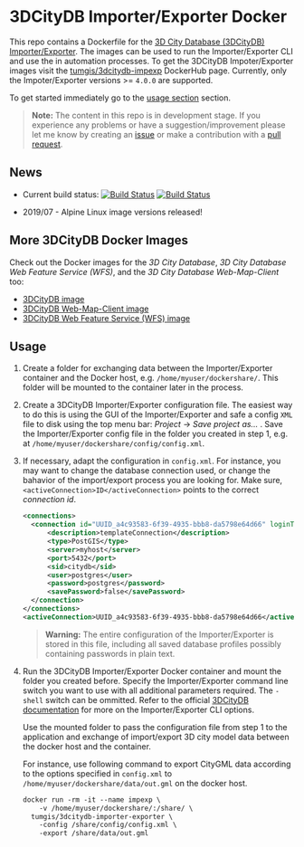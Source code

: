 # 3DCityDB Importer/Exporter Docker

This repo contains a Dockerfile for the [3D City Database (3DCityDB) Importer/Exporter](https://github.com/3dcitydb/importer-exporter). The images can be used to run the Importer/Exporter CLI and use the in automation processes. To get the 3DCityDB Impoter/Exporter images visit the [tumgis/3dcitydb-impexp](https://hub.docker.com/r/tumgis/3dcitydb-impexp/) DockerHub page. Currently, only the Impoter/Exporter versions >= `4.0.0` are supported.

To get started immediately go to the [usage section](#usage) section.

> **Note:** The content in this repo is in development stage.
> If you experience any problems or have a suggestion/improvement please let me know by creating an [issue](https://github.com/tum-gis/3dcitydb-importer-exporter-docker/issues) or make a contribution with a [pull request](https://github.com/tum-gis/3dcitydb-docker-postgis/pulls).



## News

* Current build status: [![Build Status](https://img.shields.io/travis/tum-gis/3dcitydb-docker-postgis/master.svg?label=master)](https://travis-ci.org/tum-gis/3dcitydb-docker-postgis) [![Build Status](https://img.shields.io/travis/tum-gis/3dcitydb-docker-postgis/devel.svg?label=devel)](https://travis-ci.org/tum-gis/3dcitydb-docker-postgis#devel)

* 2019/07 - Alpine Linux image versions released!

## More 3DCityDB Docker Images

Check out the Docker images for the *3D City Database*, *3D City Database Web Feature Service (WFS)*, and the *3D City Database Web-Map-Client* too:

* [3DCityDB image](https://github.com/tum-gis/3dcitydb-docker-postgis/)
* [3DCityDB Web-Map-Client image](https://github.com/tum-gis/3dcitydb-web-map-docker/)
* [3DCityDB Web Feature Service (WFS) image](https://github.com/tum-gis/3dcitydb-wfs-docker/)

## Usage

1. Create a folder for exchanging data between the Importer/Exporter container and the Docker host, e.g. `/home/myuser/dockershare/`. This folder will be mounted to the container later in the process.

2. Create a 3DCityDB Importer/Exporter configuration file. The easiest way to do this is using the GUI of the Importer/Exporter and safe a config `XML` file to disk using the top menu bar: *Project* -> *Save project as...* . Save the Importer/Exporter config file in the folder you created in step 1, e.g. at `/home/myuser/dockershare/config/config.xml`.

3. If necessary, adapt the configuration in `config.xml`. For instance, you may want to change the database connection used, or change the bahavior of the import/export process you are looking for. Make sure, `<activeConnection>ID</activeConnection>` points to the correct *connection id*.

    ```xml
    <connections>
      <connection id="UUID_a4c93583-6f39-4935-bbb8-da5798e64d66" loginTimeout="60" initialSize="0">
          <description>templateConnection</description>
          <type>PostGIS</type>
          <server>myhost</server>
          <port>5432</port>
          <sid>citydb</sid>
          <user>postgres</user>
          <password>postgres</password>
          <savePassword>false</savePassword>
      </connection>
    </connections>
    <activeConnection>UUID_a4c93583-6f39-4935-bbb8-da5798e64d66</activeConnection>
    ```

    > **Warning:** The entire configuration of the Importer/Exporter is stored in this file, including all saved database profiles possibly containing passwords in plain text.

4. Run the 3DCityDB Importer/Exporter Docker container and mount the  folder you created before. Specify the Importer/Exporter command line switch you want to use with all additional parameters required. The `-shell` switch can be ommitted. Refer to the official [3DCityDB documentation](https://www.3dcitydb.org/3dcitydb/documentation/) for more on the Importer/Exporter CLI options.

    Use the mounted folder to pass the configuration file from step 1 to the application and exchange of import/export 3D city model data between the docker host and the container. 
    
    For instance, use following command to export CityGML data according to the options specified in `config.xml` to `/home/myuser/dockershare/data/out.gml` on the docker host.

    ```txt
    docker run -rm -it --name impexp \
        -v /home/myuser/dockershare/:/share/ \
      tumgis/3dcitydb-importer-exporter \
        -config /share/config/config.xml \
        -export /share/data/out.gml
    ```

